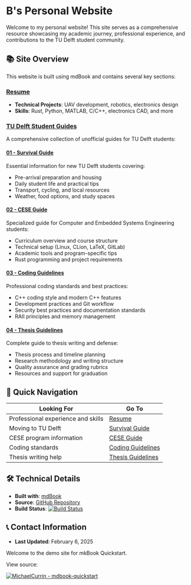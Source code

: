 # B's Personal Website

Welcome to my personal website! This site serves as a comprehensive resource showcasing my academic journey, professional experience, and contributions to the TU Delft student community.

## 📚 Site Overview

This website is built using mdBook and contains several key sections:

### [Resume](Resume.md)
<!-- My professional resume highlighting:
- **Education**: Singapore University of Technology and Design (SUTD)
- **Work Experience**: DSO National Laboratories, ST Engineering Aerospace -->
- **Technical Projects**: UAV development, robotics, electronics design
- **Skills**: Rust, Python, MATLAB, C/C++, electronics CAD, and more

### [TU Delft Student Guides](01-tudelft-guides/README.md)
A comprehensive collection of unofficial guides for TU Delft students:

#### [01 - Survival Guide](01-tudelft-guides/01-survival-guide.md)
Essential information for new TU Delft students covering:
- Pre-arrival preparation and housing
- Daily student life and practical tips
- Transport, cycling, and local resources
- Weather, food options, and study spaces

#### [02 - CESE Guide](01-tudelft-guides/02-cese-guide.md)
Specialized guide for Computer and Embedded Systems Engineering students:
- Curriculum overview and course structure
- Technical setup (Linux, CLion, LaTeX, GitLab)
- Academic tools and program-specific tips
- Rust programming and project requirements

#### [03 - Coding Guidelines](01-tudelft-guides/03-coding-guidelines.md)
Professional coding standards and best practices:
- C++ coding style and modern C++ features
- Development practices and Git workflow
- Security best practices and documentation standards
- RAII principles and memory management

#### [04 - Thesis Guidelines](01-tudelft-guides/04-thesis-guidelines.md)
Complete guide to thesis writing and defense:
- Thesis process and timeline planning
- Research methodology and writing structure
- Quality assurance and grading rubrics
- Resources and support for graduation

## 🎯 Quick Navigation

| Looking For | Go To |
|-------------|-------|
| Professional experience and skills | [Resume](Resume.md) |
| Moving to TU Delft | [Survival Guide](01-tudelft-guides/01-survival-guide.md) |
| CESE program information | [CESE Guide](01-tudelft-guides/02-cese-guide.md) |
| Coding standards | [Coding Guidelines](01-tudelft-guides/03-coding-guidelines.md) |
| Thesis writing help | [Thesis Guidelines](01-tudelft-guides/04-thesis-guidelines.md) |

## 🛠️ Technical Details

- **Built with**: [mdBook](https://github.com/rust-lang/mdBook)
- **Source**: [GitHub Repository](https://github.com/MichaelCurrin/mdbook-quickstart)
- **Build Status**: [![Build Status](https://travis-ci.org/joemccann/dillinger.svg?branch=master)](https://travis-ci.org/joemccann/dillinger)

## 📞 Contact Information

[//]: # (- **Email**: weicong1@hotmail.com)
[//]: # (- **LinkedIn**: [Barry Tee]&#40;https://www.linkedin.com/in/barryt6/&#41;)
- **Last Updated**: February 6, 2025

<!-- ## 🤝 Contributing -->

Welcome to the demo site for mkBook Quickstart.

View source:

[![MichaelCurrin - mdbook-quickstart](https://img.shields.io/static/v1?label=MichaelCurrin&message=mdbook-quickstart&color=blue&logo=github)](https://github.com/MichaelCurrin/mdbook-quickstart)
